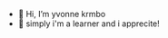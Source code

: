 - 👋 Hi, I’m yvonne krmbo
- 👀 simply i'm a learner and i apprecite!

<!---
yvonne225/yvonne225 is a ✨ special ✨ repository because its `README.md` (this file) appears on your GitHub profile.
You can click the Preview link to take a look at your changes.
--->
